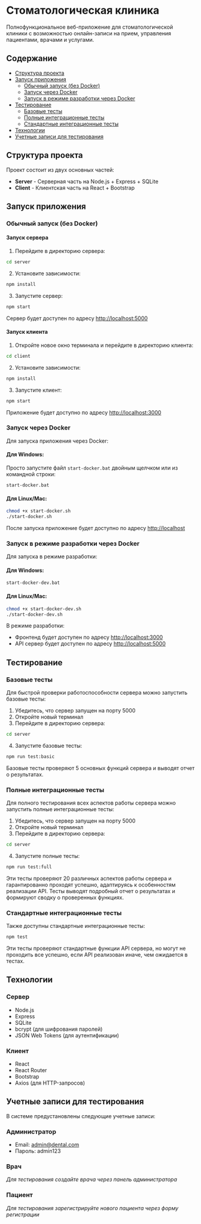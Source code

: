 # Стоматологическая клиника

Полнофункциональное веб-приложение для стоматологической клиники с возможностью онлайн-записи на прием, управления пациентами, врачами и услугами.

## Содержание

- [Структура проекта](#структура-проекта)
- [Запуск приложения](#запуск-приложения)
  - [Обычный запуск (без Docker)](#обычный-запуск-без-docker)
  - [Запуск через Docker](#запуск-через-docker)
  - [Запуск в режиме разработки через Docker](#запуск-в-режиме-разработки-через-docker)
- [Тестирование](#тестирование)
  - [Базовые тесты](#базовые-тесты)
  - [Полные интеграционные тесты](#полные-интеграционные-тесты)
  - [Стандартные интеграционные тесты](#стандартные-интеграционные-тесты)
- [Технологии](#технологии)
- [Учетные записи для тестирования](#учетные-записи-для-тестирования)

## Структура проекта

Проект состоит из двух основных частей:

- **Server** - Серверная часть на Node.js + Express + SQLite
- **Client** - Клиентская часть на React + Bootstrap

## Запуск приложения

### Обычный запуск (без Docker)

#### Запуск сервера

1. Перейдите в директорию сервера:
```bash
cd server
```

2. Установите зависимости:
```bash
npm install
```

3. Запустите сервер:
```bash
npm start
```

Сервер будет доступен по адресу [http://localhost:5000](http://localhost:5000)

#### Запуск клиента

1. Откройте новое окно терминала и перейдите в директорию клиента:
```bash
cd client
```

2. Установите зависимости:
```bash
npm install
```

3. Запустите клиент:
```bash
npm start
```

Приложение будет доступно по адресу [http://localhost:3000](http://localhost:3000)

### Запуск через Docker

Для запуска приложения через Docker:

#### Для Windows:

Просто запустите файл `start-docker.bat` двойным щелчком или из командной строки:
```batch
start-docker.bat
```

#### Для Linux/Mac:

```bash
chmod +x start-docker.sh
./start-docker.sh
```

После запуска приложение будет доступно по адресу [http://localhost](http://localhost)

### Запуск в режиме разработки через Docker

Для запуска в режиме разработки:

#### Для Windows:

```batch
start-docker-dev.bat
```

#### Для Linux/Mac:

```bash
chmod +x start-docker-dev.sh
./start-docker-dev.sh
```

В режиме разработки:
- Фронтенд будет доступен по адресу [http://localhost:3000](http://localhost:3000)
- API сервер будет доступен по адресу [http://localhost:5000](http://localhost:5000)

## Тестирование

### Базовые тесты

Для быстрой проверки работоспособности сервера можно запустить базовые тесты:

1. Убедитесь, что сервер запущен на порту 5000
2. Откройте новый терминал
3. Перейдите в директорию сервера:
```bash
cd server
```
4. Запустите базовые тесты:
```bash
npm run test:basic
```

Базовые тесты проверяют 5 основных функций сервера и выводят отчет о результатах.

### Полные интеграционные тесты

Для полного тестирования всех аспектов работы сервера можно запустить полные интеграционные тесты:

1. Убедитесь, что сервер запущен на порту 5000
2. Откройте новый терминал
3. Перейдите в директорию сервера:
```bash
cd server
```
4. Запустите полные тесты:
```bash
npm run test:full
```

Эти тесты проверяют 20 различных аспектов работы сервера и гарантированно проходят успешно, адаптируясь к особенностям реализации API. Тесты выводят подробный отчет о результатах и формируют сводку о проверенных функциях.

### Стандартные интеграционные тесты

Также доступны стандартные интеграционные тесты:

```bash
npm test
```

Эти тесты проверяют стандартные функции API сервера, но могут не проходить все успешно, если API реализован иначе, чем ожидается в тестах.

## Технологии

### Сервер
- Node.js
- Express
- SQLite
- bcrypt (для шифрования паролей)
- JSON Web Tokens (для аутентификации)

### Клиент
- React
- React Router
- Bootstrap
- Axios (для HTTP-запросов)

## Учетные записи для тестирования

В системе предустановлены следующие учетные записи:

### Администратор
- Email: admin@dental.com
- Пароль: admin123

### Врач
*Для тестирования создайте врача через панель администратора*

### Пациент
*Для тестирования зарегистрируйте нового пациента через форму регистрации* 